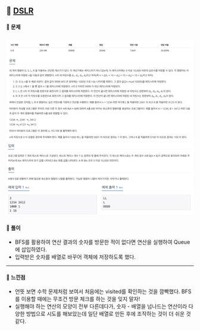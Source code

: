## 📖 [DSLR](https://www.acmicpc.net/problem/9019)
#### 📍 문제
![img](./assets/9019_DSLR_1.png)
![img](./assets/9019_DSLR_2.png)
---
#### 📍 풀이
- BFS를 활용하여 연산 결과의 숫자를 방문한 적이 없다면 연산을 실행하여 Queue에 삽입하였다. 
- 입력받은 숫자를 배열로 바꾸어 객체에 저장하도록 했다.
---
#### 📍 느낀점
- 언뜻 보면 수학 문제처럼 보여서 처음에는 visited를 확인하는 것을 깜빡했다. BFS를 이용할 때에는 무조건 방문 체크를 하는 것을 잊지 말자!
- 실행해야 하는 연산의 모양이 전부 다른데다가, 숫자 - 배열을 넘나드는 연산이라 다양한 방법으로 시도를 해보았는데 일단 배열로 만든 후에 조작하는 것이 더 쉬운 것 같다. 